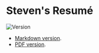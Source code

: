 # Steven's Resumé

![Version](https://img.shields.io/static/v1?label=version&message=v1.0.0&color=orange)

- [Markdown version](https://github.com/SichangHe/resume/blob/main/resume.md).
- [PDF version](https://github.com/SichangHe/resume/releases).
